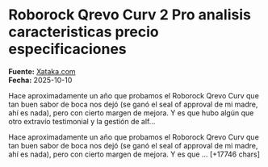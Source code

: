 # Roborock Qrevo Curv 2 Pro analisis caracteristicas precio especificaciones

**Fuente:** [Xataka.com](https://www.xataka.com/analisis/roborock-qrevo-curv-2-pro-analisis-caracteristicas-precio-especificaciones)  
**Fecha:** 2025-10-10

Hace aproximadamente un año que probamos el Roborock Qrevo Curv que tan buen sabor de boca nos dejó (se ganó el seal of approval de mi madre, ahí es nada), pero con cierto margen de mejora. Y es que hubo algún que otro extravío testimonial y la gestión de alf…

Hace aproximadamente un año que probamos el Roborock Qrevo Curv que tan buen sabor de boca nos dejó (se ganó el seal of approval de mi madre, ahí es nada), pero con cierto margen de mejora. Y es que … [+17746 chars]
